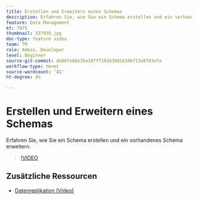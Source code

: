```yaml
---
title: Erstellen und Erweitern eines Schemas
description: Erfahren Sie, wie Sie ein Schema erstellen und ein vorhandenes Schema erweitern.
feature: Data Management
kt: 7975
thumbnail: 337939.jpg
doc-type: feature video
team: TM
role: Admin, Developer
level: Beginner
source-git-commit: de86fe86e39a10ff719163081634bf13a6f83efe
workflow-type: tm+mt
source-wordcount: '41'
ht-degree: 4%

---
```


# Erstellen und Erweitern eines Schemas

Erfahren Sie, wie Sie ein Schema erstellen und ein vorhandenes Schema erweitern.

>[!VIDEO](https://video.tv.adobe.com/v/337939?quality=12)

## Zusätzliche Ressourcen

* [Datenreplikation (Video)](/help/data-management/data-replication.md)
